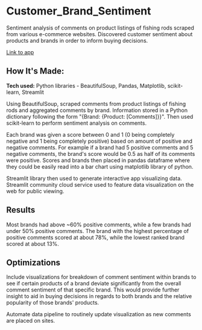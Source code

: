 # Customer_Brand_Sentiment

Sentiment analysis of comments on product listings of fishing rods scraped from various e-commerce websites. Discovered customer sentiment about products and brands in order to inform buying decisions.

[Link to app](https://sethmerck-comments.streamlit.app/)

## How It's Made:

**Tech used:** Python libraries - BeautifulSoup, Pandas, Matplotlib, scikit-learn, Streamlit

Using BeautifulSoup, scraped comments from product listings of fishing rods and aggregated comments by brand. Information stored in a Python dictionary following the form "{Brand: {Product: [Comments]}}". Then used scikit-learn to perform sentiment analysis on comments. 

Each brand was given a score between 0 and 1 (0 being completely negative and 1 being completely positive) based on amount of positive and negative comments. For example if a brand had 5 positive comments and 5 negative comments, the brand's score would be 0.5 as half of its comments were positive. Scores and brands then placed in pandas dataframe where they could be easily read into a bar chart using matplotlib library of python.

Streamlit library then used to generate interactive app visualizing data. Streamlit community cloud service used to feature data visualization on the web for public viewing.

## Results

Most brands had above ~60% positive comments, while a few brands had under 50% positive comments. The brand with the highest percentage of positive comments scored at about 78%, while the lowest ranked brand scored at about 13%.

## Optimizations

Include visualizations for breakdown of comment sentiment within brands to see if certain products of a brand deviate significantly from the overall comment sentiment of that specific brand. This would provide further insight to aid in buying decisions in regards to both brands and the relative popularity of those brands' products.

Automate data pipeline to routinely update visualization as new comments are placed on sites.
